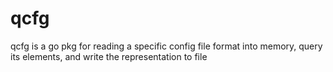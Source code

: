 # qcfg
qcfg is a go pkg for reading a specific config file format into memory, query its elements, and write the representation to file

